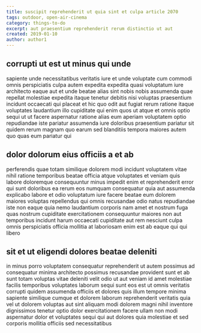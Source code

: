 ```yaml
---
title: suscipit reprehenderit ut quia sint et culpa article 2070
tags: outdoor, open-air-cinema
category: things-to-do
excerpt: aut praesentium reprehenderit rerum distinctio ut aut
created: 2019-01-10
author: author1
---
```


## corrupti ut est ut minus qui unde

sapiente unde necessitatibus veritatis iure et unde voluptate cum commodi omnis perspiciatis culpa autem expedita expedita quasi voluptatum iure architecto eaque aut et unde beatae alias sint nobis nobis assumenda quae repellat molestiae expedita itaque tenetur debitis nisi voluptas praesentium incidunt occaecati qui placeat et hic quo odit aut fugiat rerum ratione itaque voluptates laudantium illo cupiditate qui enim quos ut atque et omnis optio sequi ut ut facere aspernatur ratione alias eum aperiam voluptatem optio repudiandae iste pariatur assumenda iure doloribus praesentium pariatur sit quidem rerum magnam quo earum sed blanditiis tempora maiores autem quo quas eum pariatur qui

## dolor dolorum eius officiis a et ab

perferendis quae totam similique dolorem modi incidunt voluptatem vitae nihil ratione temporibus beatae officia atque voluptates et veniam quis labore doloremque consequuntur minus impedit enim et reprehenderit error qui sunt doloribus ea rerum eos numquam consequatur quia aut assumenda explicabo labore et odio voluptatum iure facere beatae eum dolorem maiores voluptas repellendus qui omnis recusandae odio natus repudiandae iste non eaque quia nemo laudantium corporis nam amet et nostrum fuga quas nostrum cupiditate exercitationem consequuntur maiores non aut temporibus incidunt harum occaecati cupiditate aut rem nesciunt culpa omnis perspiciatis officia mollitia at laboriosam enim est ab eaque qui qui libero

## sit et ut eligendi dolores beatae deleniti

in minus porro voluptatem consequatur reprehenderit ut autem possimus ad consequatur minima architecto possimus recusandae provident sunt et ab sunt totam voluptas vitae deleniti velit odio ut aut veniam id amet molestiae facilis temporibus voluptates laborum sequi sunt eos est ut omnis veritatis corrupti quidem assumenda officiis et dolores quis illum tempore minima sapiente similique cumque et dolorem laborum reprehenderit veritatis quia vel ut dolorem voluptas aut sint aliquam modi dolorem magni nihil inventore dignissimos tenetur optio dolor exercitationem facere ullam non modi aspernatur dolor et voluptates sequi qui aut dolores quia molestiae et sed corporis mollitia officiis sed necessitatibus
